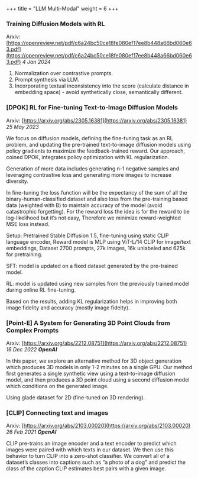 +++
title = "LLM Multi-Modal"
weight = 6
+++

### Training Diffusion Models with RL

Arxiv: [https://openreview.net/pdf/c6a24bc50ce18fe080ef17ee8b448a66bd060e63.pdf](https://openreview.net/pdf/c6a24bc50ce18fe080ef17ee8b448a66bd060e63.pdf) _4 Jan 2024_

1. Normalization over contrastive prompts.
2. Prompt synthesis via LLM.
3. Incorporating textual inconsistency into the score (calculate distance in embedding space) - avoid synthetically close, semantically different.


### [DPOK] RL for Fine-tuning Text-to-Image Diffusion Models

Arxiv: [https://arxiv.org/abs/2305.16381](https://arxiv.org/abs/2305.16381) _25 May 2023_

We focus on diffusion models, defining the fine-tuning task as an RL problem, and updating the pre-trained text-to-image diffusion models using policy gradients to maximize the feedback-trained reward. Our approach, coined DPOK, integrates policy optimization with KL regularization.

Generation of more data includes generating n-1 negative samples and leveraging contrastive loss and generating more images to increase diversity.

In fine-tuning the loss function will be the expectancy of the sum of all the binary-human-classified dataset and also loss from the pre-training based data (weighted with B) to maintain accuracy of the model (avoid catastrophic forgetting). For the reward loss the idea is for the reward to be log-likelihood but it’s not easy, Therefore we minimize reward-weighted MSE loss instead.


Setup: Pretrained Stable Diffusion 1.5, fine-tuning using static CLIP language encoder, Reward model is MLP using ViT-L/14 CLIP for image/text embeddings, Dataset 2700 prompts, 27k images, 16k unlabeled and 625k for pretraining.

SFT: model is updated on a fixed dataset generated by the pre-trained model.

RL: model is updated using new samples from the previously trained model during online RL fine-tuning.

Based on the results, adding KL regularization helps in improving both image fidelity and accuracy (mostly image fidelty).


### [Point-E] A System for Generating 3D Point Clouds from Complex Prompts

Arxiv: [https://arxiv.org/abs/2212.08751](https://arxiv.org/abs/2212.08751) _16 Dec 2022 **OpenAI**_

In this paper, we explore an alternative method for 3D object generation which produces 3D models in only 1-2 minutes on a single GPU. Our method first generates a single synthetic view using a text-to-image diffusion model, and then produces a 3D point cloud using a second diffusion model which conditions on the generated image. 

Using glade dataset for 2D (fine-tuned on 3D rendering).


### [CLIP] Connecting text and images

Arxiv: [https://arxiv.org/abs/2103.00020](https://arxiv.org/abs/2103.00020) _26 Feb 2021 **OpenAI**_

CLIP pre-trains an image encoder and a text encoder to predict which images were paired with which texts in our dataset. We then use this behavior to turn CLIP into a zero-shot classifier. We convert all of a dataset’s classes into captions such as “a photo of a dog” and predict the class of the caption CLIP estimates best pairs with a given image.
